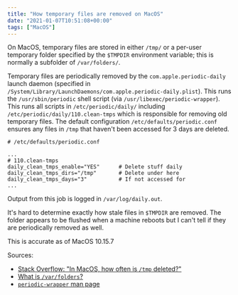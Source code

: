 ```yaml
---
title: "How temporary files are removed on MacOS"
date: "2021-01-07T10:51:08+00:00"
tags: ["MacOS"]
---
```


On MacOS, temporary files are stored in either `/tmp/` or a per-user temporary
folder specified by the `$TMPDIR` environment variable; this is normally a
subfolder of `/var/folders/`.

Temporary files are periodically removed by the `com.apple.periodic-daily`
launch daemon (specified in
`/System/Library/LaunchDaemons/com.apple.periodic-daily.plist`). This runs the
`/usr/sbin/periodic` shell script (via `/usr/libexec/periodic-wrapper`). This
runs all scripts in `/etc/periodic/daily/` including
`/etc/periodic/daily/110.clean-tmps` which is responsible for removing old
temporary files. The default configuration `/etc/defaults/periodic.conf` ensures
any files in `/tmp` that haven't been accessed for 3 days are deleted.

```
# /etc/defaults/periodic.conf

...
# 110.clean-tmps
daily_clean_tmps_enable="YES"      # Delete stuff daily
daily_clean_tmps_dirs="/tmp"       # Delete under here
daily_clean_tmps_days="3"          # If not accessed for
...
```

Output from this job is logged in `/var/log/daily.out`.

It's hard to determine exactly how stale files in `$TMPDIR` are removed. The
folder appears to be flushed when a machine reboots but I can't tell if they are
periodically removed as well.

This is accurate as of MacOS 10.15.7

Sources:

- [Stack Overflow: "In MacOS, how often is `/tmp` deleted?"](https://superuser.com/a/187105)
- [What is `/var/folders`?](http://www.magnusviri.com/what-is-var-folders.html)
- [`periodic-wrapper` man page](https://www.unix.com/man-page/osx/8/periodic-wrapper)
